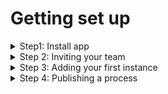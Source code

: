 # Getting set up

<details>

<summary>Step1: Install app</summary>



</details>

<details>

<summary>Step 2: Inviting your team</summary>



</details>

<details>

<summary>Step 3: Adding your first instance</summary>



</details>

<details>

<summary>Step 4: Publishing a process</summary>



</details>
